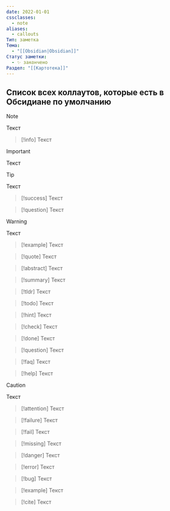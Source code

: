 ```yaml
---
date: 2022-01-01
cssclasses:
  - note
aliases:
  - callouts
Тип: заметка
Тема:
  - "[[Obsidian|Obsidian]]"
Статус заметки:
  - ✨ закончено
Раздел: "[[Картотека]]"
---
```


## Список всех коллаутов, которые есть в Обсидиане по умолчанию


> [!note] 
> Текст


> [!info] 
> Текст


> [!important] 
> Текст


> [!tip] 
> Текст


> [!success] 
> Текст



> [!question] 
> Текст



> [!warning] 
> Текст


> [!example] 
> Текст


> [!quote] 
> Текст


> [!abstract] 
> Текст


> [!summary] 
> Текст


> [!tldr] 
> Текст


> [!todo] 
> Текст


> [!hint] 
> Текст


> [!check] 
> Текст


> [!done] 
> Текст



> [!question] 
> Текст


> [!faq] 
> Текст


> [!help] 
> Текст


> [!caution] 
> Текст


> [!attention] 
> Текст


> [!failure] 
> Текст


> [!fail] 
> Текст


> [!missing] 
> Текст


> [!danger] 
> Текст


> [!error] 
> Текст


> [!bug] 
> Текст


> [!example] 
> Текст


> [!cite] 
> Текст





